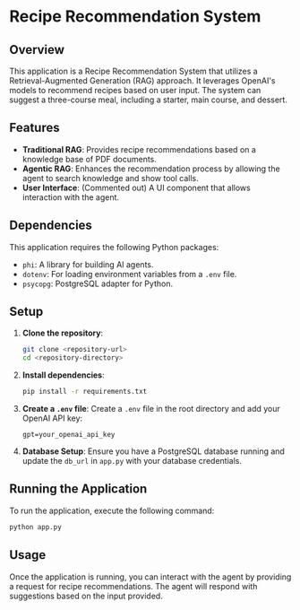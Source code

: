 # Recipe Recommendation System

## Overview

This application is a Recipe Recommendation System that utilizes a Retrieval-Augmented Generation (RAG) approach. It leverages OpenAI's models to recommend recipes based on user input. The system can suggest a three-course meal, including a starter, main course, and dessert.

## Features

- **Traditional RAG**: Provides recipe recommendations based on a knowledge base of PDF documents.
- **Agentic RAG**: Enhances the recommendation process by allowing the agent to search knowledge and show tool calls.
- **User Interface**: (Commented out) A UI component that allows interaction with the agent.

## Dependencies

This application requires the following Python packages:

- `phi`: A library for building AI agents.
- `dotenv`: For loading environment variables from a `.env` file.
- `psycopg`: PostgreSQL adapter for Python.

## Setup

1. **Clone the repository**:
   ```bash
   git clone <repository-url>
   cd <repository-directory>
   ```

2. **Install dependencies**:
   ```bash
   pip install -r requirements.txt
   ```

3. **Create a `.env` file**:
   Create a `.env` file in the root directory and add your OpenAI API key:
   ```
   gpt=your_openai_api_key
   ```

4. **Database Setup**:
   Ensure you have a PostgreSQL database running and update the `db_url` in `app.py` with your database credentials.

## Running the Application

To run the application, execute the following command:

```bash
python app.py
```

## Usage

Once the application is running, you can interact with the agent by providing a request for recipe recommendations. The agent will respond with suggestions based on the input provided.

 